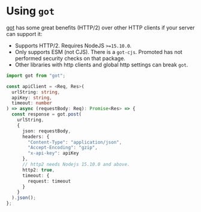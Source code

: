 # Using `got`

[got](https://github.com/sindresorhus/got#comparison) has some great benefits (HTTP/2) over other HTTP clients if your server can support it:
- Supports HTTP/2.  Requires NodeJS `>=15.10.0`.
- Only supports ESM (not CJS).  There is a `got-cjs`.  Promoted has not performed security checks on that package.
- Other libraries with http clients and global http settings can break `got`.

```typescript
import got from "got";

const apiClient = <Req, Res>(
  urlString: string,
  apiKey: string,
  timeout: number
) => async (requestBody: Req): Promise<Res> => {
  const response = got.post(
    urlString,
    {
      json: requestBody,
      headers: {
        "Content-Type": "application/json",
        "Accept-Encoding": "gzip",
        "x-api-key": apiKey
      },
      // http2 needs Nodejs 15.10.0 and above.
      http2: true,
      timeout: {
        request: timeout
      }
    }
  ).json();
};
```
